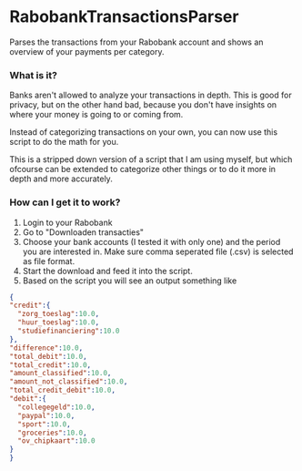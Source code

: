 # RabobankTransactionsParser
Parses the transactions from your Rabobank account and shows an overview of your payments per category.

### What is it?
Banks aren't allowed to analyze your transactions in depth. This is good for privacy, but on the other hand bad, because you don't have insights on where your money is going to or coming from.

Instead of categorizing transactions on your own, you can now use this script to do the math for you.

This is a stripped down version of a script that I am using myself, but which ofcourse can be extended to categorize other things or to do it more in depth and more accurately.

### How can I get it to work?
1. Login to your Rabobank
2. Go to "Downloaden transacties"
3. Choose your bank accounts (I tested it with only one) and the period you are interested in. Make sure comma seperated file (.csv) is selected as file format.
4. Start the download and feed it into the script.
5. Based on the script you will see an output something like

```json
{
"credit":{
  "zorg_toeslag":10.0,
  "huur_toeslag":10.0,
  "studiefinanciering":10.0
},
"difference":10.0,
"total_debit":10.0,
"total_credit":10.0,
"amount_classified":10.0,
"amount_not_classified":10.0,
"total_credit_debit":10.0,
"debit":{
  "collegegeld":10.0,
  "paypal":10.0,
  "sport":10.0,
  "groceries":10.0,
  "ov_chipkaart":10.0
}
}
```
